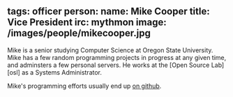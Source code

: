 tags: officer
person:
    name: Mike Cooper
    title: Vice President
    irc: mythmon
    image: /images/people/mikecooper.jpg
---
Mike is a senior studying Computer Science at Oregon State University. Mike has
a few random programming projects in progress at any given time, and adminsters
a few personal servers. He works at the [Open Source Lab][osl] as a Systems
Administrator.

Mike's programming efforts usually end up [on github][github].

[github]:
[osl]:
